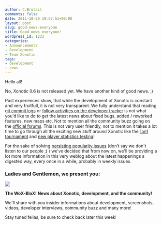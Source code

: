 ```yaml
---
author: C.Brutail
comments: false
date: 2011-10-26 19:57:51+00:00
layout: post
slug: good-news-everyone
title: Good news everyone!
wordpress_id: 1233
categories:
- Announcements
- Development
- Team Xonotic
tags:
- development
- news
---
```


Hello all!

No, Xonotic 0.6 is not released yet. We have another kind of good news. ;)

Past experiences show, that while the development of Xonotic is constant and very fruitfull, it is not very transparent. We fully understand that reading [git commit logs](http://git.xonotic.org/) or [follow activities on the developer tracker](http://dev.xonotic.org/projects/xonotic/activity) is not what you'd like to do to get the latest news about fixed bugs, added / reworked features, new maps etc. Not to mention all the community buzz going on the [official forums](http://forums.xonotic.org/index.php). This is not very user friendly, not to mention it takes a lot time to go through all the exciting new stuff around Xonotic like the [1on1 tournament](http://forums.xonotic.org/showthread.php?tid=2177) and [new player statistics testing](http://srv02.xonotic.org:6543/)!

For the sake of solving [persisting popularity issues](http://forums.xonotic.org/showthread.php?tid=2243) (don't say we don't listen to our people ;) ) we've decided that from now on, we'll be providing a lot more information in this very weblog about the latest happenings a digested way, every once in a while, probably in weekly issues.

### Ladies and Gentlemen, we present you:

[![](/m/uploads/2011/10/xonotic-500x400.jpg)](/m/uploads/2011/10/xonotic.jpg)

**The WoX-BloX! News about Xonotic, development, and the community!**

We'll share with you insider informations about development, screenshots, videos, developer interviews, community buzz and many more!

Stay tuned fellas, be sure to check back later this week!
